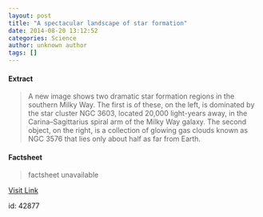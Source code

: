 ```yaml
---
layout: post
title: "A spectacular landscape of star formation"
date: 2014-08-20 13:12:52
categories: Science
author: unknown author
tags: []
---
```



#### Extract
>A new image shows two dramatic star formation regions in the southern Milky Way. The first is of these, on the left, is dominated by the star cluster NGC 3603, located 20,000 light-years away, in the Carina–Sagittarius spiral arm of the Milky Way galaxy. The second object, on the right, is a collection of glowing gas clouds known as NGC 3576 that lies only about half as far from Earth.

#### Factsheet
>factsheet unavailable

[Visit Link](http://feeds.sciencedaily.com/~r/sciencedaily/~3/YIfrR88qXL8/140820091252.htm)

id:   42877

